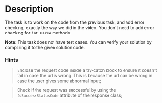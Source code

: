 # Description
The task is to work on the code from the previous task, and add error checking, exactly the way we did in the video. You don't need to add error checking for `int.Parse` methods.

**Note:** This task does not have test cases. You can verify your solution by comparing it to the given solution code.

### Hints
> Enclose the request code inside a try-catch block to ensure it doesn't fail in case the url is wrong. This is because the url can be wrong in case the user gives some abnormal input;

> Check if the request was successful by using the `IsSuccessStatusCode` attribute of the response class;
